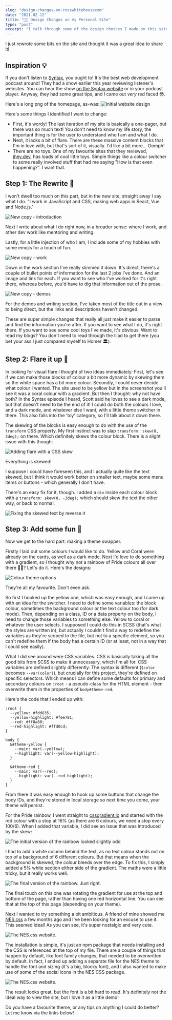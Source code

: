 ```yaml
---
slug: "design-changes-on-rosswhitehousecom"
date: "2021-02-12"
title: "🧑‍🎨 Design Changes on my Personal Site"
type: "post"
excerpt: "I talk through some of the design choices I made on this site recently, and how I coded them together."
---
```


I just rewrote some bits on the site and thought it was a great idea to share it!

## Inspiration 💡

If you don't listen to [Syntax](https://syntax.fm), you ought to! It's the best web development podcast around! They had a show earlier this year reviewing listener's websites. You can hear the show [on the Syntax website](https://syntax.fm/show/326/we-review-resumes-websites-and-online-presence) or in your podcast player. Anyway, they had some great tips, and I came out _very_ red faced 😳.

Here's a long png of the homepage, as-was:
![Initial website design](../../images/site_rework-full_old_design.png)

Here's some things I identified I want to change:

- First, it's wordy! The last iteration of my site is basically a one-pager, but there was so much text! You don't need to know my life story, the important thing is for the user to understand who I am and what I do.
- Next, it lacks a bit of flare. There are these massive content blocks that I'm in love with, but that's sort of it, visually. I'd like a bit more... Oomph!
- There are no toys. One of my favourite sites that they reviewed, [jhey.dev](https://jhey.dev/), has loads of cool little toys. Simple things like a colour switcher to some really involved stuff that had me saying "How is that even happening?". I want that.

## Step 1: The Rewrite 📝

I won't dwell too much on this part, but in the new site, straight away I say what I do. "I work in JavaScript and CSS, making web apps in React, Vue and Node.js."

![New copy - introduction](../../images/site_rework-new_intro.png)

Next I write about what I do right now, in a broader sense: where I work, and other dev work like mentoring and writing.

Lastly, for a little injection of who I am, I include some of my hobbies with some emojis for a touch of fun.

![New copy - work](../../images/site_rework-new_work.png)

Down in the work section I've really slimmed it down. It's direct, there's a couple of bullet points of information for the last 2 jobs I've done. And an image and link for each. If you want to see who I've worked for it's right there, whereas before, you'd have to dig that information out of the prose.

![New copy - demos](../../images/site_rework-new_demos.png)

For the demos and writing section, I've taken most of the title out in a view to being direct, but the links and descriptions haven't changed.

These are super simple changes that really all just make it easier to parse and find the information you're after. If you want to see what I do, it's right there. If you want to see some cool toys I've made, it's obvious. Want to read my blogs? You don't need to read through the Iliad to get there (you bet your ass I just compared myself to Homer 🏛).

## Step 2: Flare it up 💃

In looking for visual flare I thought of two ideas immediately: First, let's see if we can make those blocks of colour a bit more dynamic by skewing them so the white space has a bit more colour. Secondly, I could never decide what colour I wanted. The site used to be yellow but in the screenshot you'll see it was a coral colour with a gradient. But then I thought: why not have both? In the Syntax episode I heard, Scott said he loves to see a dark mode, but that doesn't need to be the end of it! I could do both the colours I love, and a dark mode, and whatever else I want, with a little theme switcher in there. This also falls into the 'toy' category, so I'll talk about it down there.

The skewing of the blocks is easy enough to do with the use of the `transform` CSS property. My first instinct was to slap `transform: skew(0, 3deg);` on there. Which definitely skews the colour block. There is a slight issue with this though:

![Adding flare with a CSS skew](../../images/site_rework-skew_initial.png)

Everything is skewed!

I suppose I could have foreseen this, and I actually quite like the text skewed, but I think it would work better on smaller text, maybe some menu items or buttons - which generally I don't have.

There's an easy fix for it, though. I added a `div` inside each colour block with a `transform: skew(0, -3deg);` which should skew the text the other way, or back to normal.

![Fixing the skewed text by reverse it](../../images/site_rework-skew_final.png)

## Step 3: Add some fun 🧸

Now we get to the hard part: making a theme swapper.

Firstly I laid out some colours I would like to do. Yellow and Coral were already on the cards, as well as a dark mode. Next I'd love to do something with a gradient, so I thought why not a rainbow of Pride colours all over there 🏳️‍🌈? Let's do it. Here's the designs:

![Colour theme options](../../images/site_rework-colour_options.png)

They're all my favourite. Don't even ask.

So first I hooked up the yellow one, which was easy enough, and I came up with an idea for the switcher. I need to define some variables: the block colour, sometimes the background colour or the text colour too (for dark mode). Then, depending on a class, ID or a data property on the body, I need to change those variables to something else. Yellow to coral or whatever the user selects. I supposed I could do this in SCSS (that's what the styles are written in), but actually I couldn't find a way to redefine the variables as they're scoped to the file, but not to a specific element, so you can't redefine them if the body has a certain ID (or at least, not in a way that I could see easily).

What I did see around were CSS variables. CSS is basically taking all the good bits from SCSS to make it unnecessary, which I'm all for. CSS variables are defined slightly differently. The syntax is different (`$color` becomes `--var(color)`), but crucially for this project, they're defined on specific selectors. Which means I can define some defaults for primary and secondary colours on `:root` - a pseudo-class for the HTML element - then overwrite them in the properties of `body#theme-red`.

Here's the code that I ended up with:

```
:root {
  --yellow: #fdd835;
  --yellow-highlight: #fee781;
  --red: #ff8a80;
  --red-highlight: #ffd0cd;
}

body {
  &#theme-yellow {
    --main: var(--yellow);
    --highlight: var(--yellow-highlight);
  }

  &#theme-red {
    --main: var(--red);
    --highlight: var(--red-highlight);
  }
}
```

From there it was easy enough to hook up some buttons that change the body IDs, and they're stored in local storage so next time you come, your theme will persist.

For the Pride rainbow, I went straight to [cssgradient.io](https://cssgradient.io/) and started with the red colour with a stop at 16% (as there are 6 colours, we need a stop every 100/6). When I added that variable, I did see an issue that was introduced by the skew:

![The initial version of the rainbow looked slightly odd](../../images/site_rework-rainbow_initial.png)

I had to add a white column behind the text, as no text colour stands out on top of a background of 6 different colours. But that means when the background is skewed, the colour bleeds over the edge. To fix this, I simply added a 5% white section either side of the gradient. The maths were a little tricky, but it really works well.

![The final version of the rainbow. Just right.](../../images/site_rework-rainbow_final.png)

The final touch on this one was rotating the gradient for use at the top and bottom of the page, rather than having one red horizontal line. You can see that at the top of this page (depending on your theme).

Next I wanted to try something a bit ambitious. A friend of mine showed me [NES.css](https://nostalgic-css.github.io/NES.css/) a few months ago and I've been looking for an excuse to use it. This seemed ideal! As you can see, it's super nostalgic and very cute.

![The NES.css website.](../../images/site_rework-nes_css.png)

The installation is simple, it's just an npm package that needs installing and the CSS is referenced at the top of my file. There are a couple of things that happen by default, like font family changes, that needed to be overwritten by default. In fact, I ended up adding a separate file for the NES theme to handle the font and sizing (it's a big, blocky font), and I also wanted to make use of some of the social icons in the NES CSS package.

![The NES.css website.](../../images/site_rework-nes_theme.png)

The result looks great, but the font is a bit hard to read. It's definitely not the ideal way to view the site, but I love it as a little demo!

Do you have a favourite theme, or any tips on anything I could do better? Let me know via the links below!
